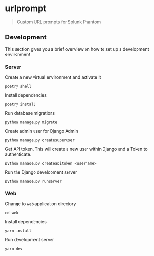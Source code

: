 # urlprompt

> Custom URL prompts for Splunk Phantom

## Development
This section gives you a brief overview on how to set up a development environment

### Server

Create a new virtual environment and activate it
```
poetry shell
```

Install dependencies
```
poetry install
```

Run database migrations
```
python manage.py migrate
```

Create admin user for Django Admin
```
python manage.py createsuperuser
```

Get API token. This will create a new user within Django and a Token to authenticate.
```
python manage.py createapitoken <username>
```


Run the Django development server
```
python manage.py runserver
```

### Web

Change to `web` application directory
```
cd web
```

Install dependencies
```
yarn install
```

Run development server
```
yarn dev
```

